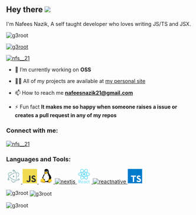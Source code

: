 ## Hey there <img src="https://media.giphy.com/media/hvRJCLFzcasrR4ia7z/giphy.gif" width="30px">
I'm Nafees Nazik, A self taught developer who loves writing JS/TS and JSX.

<p align="left"> <img src="https://komarev.com/ghpvc/?username=g3root&label=Profile%20views&color=0e75b6&style=flat-square" alt="g3root" /> </p>

<p align="left"> <a href="https://github.com/ryo-ma/github-profile-trophy"><img src="https://github-profile-trophy.vercel.app/?username=g3root" alt="g3root" /></a> </p>

<p align="left"> <a href="https://twitter.com/nfs__21" target="blank"><img src="https://img.shields.io/twitter/follow/nfs__21?logo=twitter&style=for-the-badge" alt="nfs__21" /></a> </p>

- 🔭 I’m currently working on **OSS**

- 👨‍💻 All of my projects are available at [my personal site](https://www.nafeez.xyz/)

- 📫 How to reach me **nafeesnazik21@gmail.com**

- ⚡ Fun fact **It makes me so happy when someone raises a issue or creates a pull request in any of my repos**

<h3 align="left">Connect with me:</h3>
<p align="left">
<a href="https://twitter.com/nfs__21" target="blank"><img align="center" src="https://raw.githubusercontent.com/rahuldkjain/github-profile-readme-generator/master/src/images/icons/Social/twitter.svg" alt="nfs__21" height="30" width="40" /></a>
</p>

<h3 align="left">Languages and Tools:</h3>
<p align="left"> <a href="https://www.electronjs.org" target="_blank" rel="noreferrer"> <img src="https://raw.githubusercontent.com/devicons/devicon/master/icons/electron/electron-original.svg" alt="electron" width="40" height="40"/> </a> <a href="https://developer.mozilla.org/en-US/docs/Web/JavaScript" target="_blank" rel="noreferrer"> <img src="https://raw.githubusercontent.com/devicons/devicon/master/icons/javascript/javascript-original.svg" alt="javascript" width="40" height="40"/> </a> <a href="https://www.linux.org/" target="_blank" rel="noreferrer"> <img src="https://raw.githubusercontent.com/devicons/devicon/master/icons/linux/linux-original.svg" alt="linux" width="40" height="40"/> </a> <a href="https://nextjs.org/" target="_blank" rel="noreferrer"> <img src="https://cdn.worldvectorlogo.com/logos/nextjs-2.svg" alt="nextjs" width="40" height="40"/> </a> <a href="https://reactjs.org/" target="_blank" rel="noreferrer"> <img src="https://raw.githubusercontent.com/devicons/devicon/master/icons/react/react-original-wordmark.svg" alt="react" width="40" height="40"/> </a> <a href="https://reactnative.dev/" target="_blank" rel="noreferrer"> <img src="https://reactnative.dev/img/header_logo.svg" alt="reactnative" width="40" height="40"/> </a> <a href="https://www.typescriptlang.org/" target="_blank" rel="noreferrer"> <img src="https://raw.githubusercontent.com/devicons/devicon/master/icons/typescript/typescript-original.svg" alt="typescript" width="40" height="40"/> </a> </p>

<p><img align="left" src="https://github-readme-stats.vercel.app/api/top-langs?username=g3root&show_icons=true&locale=en&layout=compact" alt="g3root" /></p>

<p>&nbsp;<img align="center" src="https://github-readme-stats.vercel.app/api?username=g3root&show_icons=true&locale=en" alt="g3root" /></p>

<p><img align="center" src="https://github-readme-streak-stats.herokuapp.com/?user=g3root&" alt="g3root" /></p>
